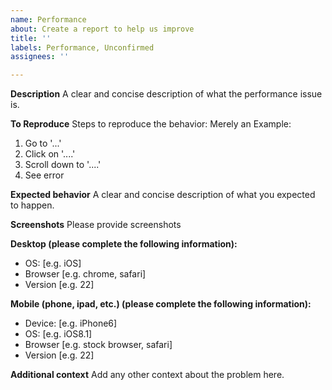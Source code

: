 ```yaml
---
name: Performance
about: Create a report to help us improve
title: ''
labels: Performance, Unconfirmed
assignees: ''

---
```


**Description**
A clear and concise description of what the performance issue is.

**To Reproduce**
Steps to reproduce the behavior:
Merely an Example:
1. Go to '...'
2. Click on '....'
3. Scroll down to '....'
4. See error

**Expected behavior**
A clear and concise description of what you expected to happen.

**Screenshots**
Please provide screenshots

**Desktop (please complete the following information):**
 - OS: [e.g. iOS]
 - Browser [e.g. chrome, safari]
 - Version [e.g. 22]

**Mobile (phone, ipad, etc.) (please complete the following information):**
 - Device: [e.g. iPhone6]
 - OS: [e.g. iOS8.1]
 - Browser [e.g. stock browser, safari]
 - Version [e.g. 22]


**Additional context**
Add any other context about the problem here.
